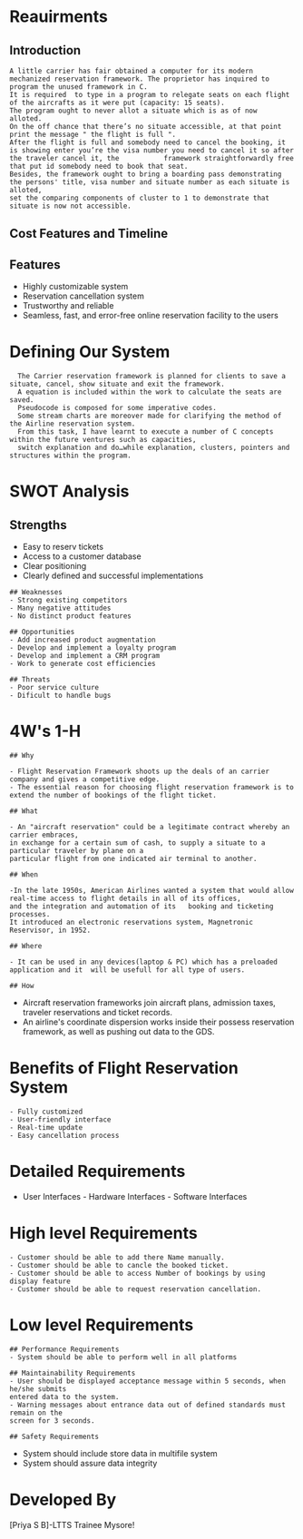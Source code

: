  # Reauirments
 ## Introduction
    A little carrier has fair obtained a computer for its modern mechanized reservation framework. The proprietor has inquired to program the unused framework in C. 
    It is required  to type in a program to relegate seats on each flight of the aircrafts as it were put (capacity: 15 seats).
    The program ought to never allot a situate which is as of now  alloted.
    On the off chance that there’s no situate accessible, at that point print the message " the flight is full ". 
    After the flight is full and somebody need to cancel the booking, it is showing enter you’re the visa number you need to cancel it so after the traveler cancel it, the           framework straightforwardly free that put id somebody need to book that seat. 
    Besides, the framework ought to bring a boarding pass demonstrating the persons' title, visa number and situate number as each situate is alloted, 
    set the comparing components of cluster to 1 to demonstrate that situate is now not accessible.
  
  ## Cost Features and Timeline
   
   ## Features
   
   - Highly customizable system
   - Reservation cancellation system
   - Trustworthy and reliable
   - Seamless, fast, and error-free online reservation facility to the users
   
   
   
  # Defining Our System
      The Carrier reservation framework is planned for clients to save a situate, cancel, show situate and exit the framework. 
      A equation is included within the work to calculate the seats are saved.
      Pseudocode is composed for some imperative codes.
      Some stream charts are moreover made for clarifying the method of the Airline reservation system. 
      From this task, I have learnt to execute a number of C concepts within the future ventures such as capacities, 
      switch explanation and do…while explanation, clusters, pointers and structures within the program.
   
  # SWOT Analysis
   ## Strengths
   - Easy to reserv tickets
   - Access to a customer database
   - Clear positioning
   - Clearly defined and successful implementations 
  
    ## Weaknesses 
    - Strong existing competitors
    - Many negative attitudes
    - No distinct product features
  
    ## Opportunities 
    - Add increased product augmentation
    - Develop and implement a loyalty program
    - Develop and implement a CRM program
    - Work to generate cost efficiencies

    ## Threats
    - Poor service culture
    - Dificult to handle bugs 
  
  
   
  # 4W's 1-H
   
    ## Why
    
    - Flight Reservation Framework shoots up the deals of an carrier company and gives a competitive edge. 
    - The essential reason for choosing flight reservation framework is to extend the number of bookings of the flight ticket.
 
    ## What
   
    - An "aircraft reservation" could be a legitimate contract whereby an carrier embraces, 
    in exchange for a certain sum of cash, to supply a situate to a particular traveler by plane on a 
    particular flight from one indicated air terminal to another.
  
    ## When
  
    -In the late 1950s, American Airlines wanted a system that would allow real-time access to flight details in all of its offices,
    and the integration and automation of its   booking and ticketing processes.
    It introduced an electronic reservations system, Magnetronic Reservisor, in 1952.
   
    ## Where
  
    - It can be used in any devices(laptop & PC) which has a preloaded application and it  will be usefull for all type of users.
   
    ## How
  
   - Aircraft reservation frameworks join aircraft plans, admission taxes, traveler  reservations and ticket records.
   - An airline's coordinate dispersion works inside their possess reservation framework, as well as pushing out data to the GDS.
   
  # Benefits of Flight Reservation System
    
    - Fully customized
    - User-friendly interface
    - Real-time update
    - Easy cancellation process
   
  # Detailed Requirements
   
   - User Interfaces
    - Hardware Interfaces
    - Software Interfaces
   
  # High level Requirements
    
    - Customer should be able to add there Name manually.
    - Customer should be able to cancle the booked ticket.
    - Customer should be able to access Number of bookings by using display feature
    - Customer should be able to request reservation cancellation.

   
  # Low level Requirements
   
    ## Performance Requirements
    - System should be able to perform well in all platforms
      
    ## Maintainability Requirements 
    - User should be displayed acceptance message within 5 seconds, when he/she submits
    entered data to the system.
    - Warning messages about entrance data out of defined standards must remain on the
    screen for 3 seconds.
    
    ## Safety Requirements
   - System should include store data in multifile system
   - System should assure data integrity

   
  # Developed By
  
   [Priya S B]-LTTS Trainee Mysore!

